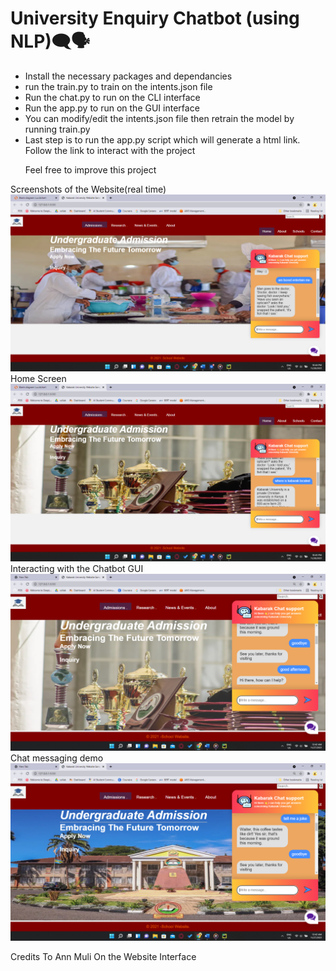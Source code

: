 # University Enquiry Chatbot (using NLP)🗨️🗣️
<p>
 <ul>
     <li>Install the necessary packages and dependancies</li>
     <li>run the train.py to train on the intents.json file</li>
     <li>Run the chat.py to run on the CLI interface</li>
     <li>Run the app.py to run on the GUI interface</li>
     <li>You can modify/edit the intents.json file then retrain the model by running train.py</li>
  <li>Last step is to run the app.py script which will generate a html link. Follow the link to interact with the project
  <p>Feel free to improve this project</p>
 </ul>
</p>
<div
     <caption> Screenshots of the Website(real time)</caption>
     <img src="Screenshots/Screenshot (48).png">
       <caption>Home Screen</caption>
     <img src="Screenshots/Screenshot (50).png">
     <caption> Interacting with the Chatbot GUI </caption>
     <img src="Screenshots/Screenshot (56).png">
       <caption> Chat messaging demo </caption>
     <img src="Screenshots/Screenshot (57).png">
</div>

Credits To Ann Muli On the Website Interface
